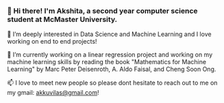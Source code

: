 ### 👋 Hi there! I'm Akshita, a second year computer science student at McMaster University. 
🔭 I’m deeply interested in Data Science and Machine Learning and I love working on end to end projects!

🌱 I’m currently working on a linear regression project and working on my machine learning skills by reading the book "Mathematics for Machine Learning" by Marc Peter Deisenroth, A. Aldo Faisal, and Cheng Soon Ong.  

📫 I love to meet new people so please dont hesitate to reach out to me on my gmail: akkuvilas@gmail.com!
